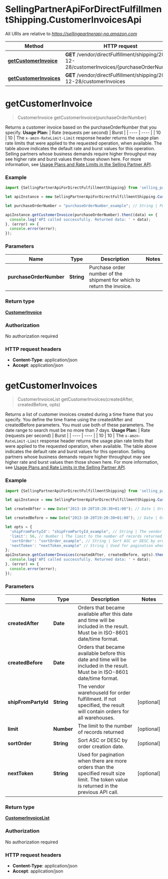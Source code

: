 # SellingPartnerApiForDirectFulfillmentShipping.CustomerInvoicesApi

All URIs are relative to *https://sellingpartnerapi-na.amazon.com*

Method | HTTP request | Description
------------- | ------------- | -------------
[**getCustomerInvoice**](CustomerInvoicesApi.md#getCustomerInvoice) | **GET** /vendor/directFulfillment/shipping/2021-12-28/customerInvoices/{purchaseOrderNumber} | 
[**getCustomerInvoices**](CustomerInvoicesApi.md#getCustomerInvoices) | **GET** /vendor/directFulfillment/shipping/2021-12-28/customerInvoices | 


<a name="getCustomerInvoice"></a>
# **getCustomerInvoice**
> CustomerInvoice getCustomerInvoice(purchaseOrderNumber)



Returns a customer invoice based on the purchaseOrderNumber that you specify.  **Usage Plan:**  | Rate (requests per second) | Burst | | ---- | ---- | | 10 | 10 |  The `x-amzn-RateLimit-Limit` response header returns the usage plan rate limits that were applied to the requested operation, when available. The table above indicates the default rate and burst values for this operation. Selling partners whose business demands require higher throughput may see higher rate and burst values then those shown here. For more information, see [Usage Plans and Rate Limits in the Selling Partner API](doc:usage-plans-and-rate-limits-in-the-sp-api).

### Example
```javascript
import {SellingPartnerApiForDirectFulfillmentShipping} from 'selling_partner_api_for_direct_fulfillment_shipping';

let apiInstance = new SellingPartnerApiForDirectFulfillmentShipping.CustomerInvoicesApi();

let purchaseOrderNumber = "purchaseOrderNumber_example"; // String | Purchase order number of the shipment for which to return the invoice.

apiInstance.getCustomerInvoice(purchaseOrderNumber).then((data) => {
  console.log('API called successfully. Returned data: ' + data);
}, (error) => {
  console.error(error);
});

```

### Parameters

Name | Type | Description  | Notes
------------- | ------------- | ------------- | -------------
 **purchaseOrderNumber** | **String**| Purchase order number of the shipment for which to return the invoice. | 

### Return type

[**CustomerInvoice**](CustomerInvoice.md)

### Authorization

No authorization required

### HTTP request headers

 - **Content-Type**: application/json
 - **Accept**: application/json

<a name="getCustomerInvoices"></a>
# **getCustomerInvoices**
> CustomerInvoiceList getCustomerInvoices(createdAfter, createdBefore, opts)



Returns a list of customer invoices created during a time frame that you specify. You define the time frame using the createdAfter and createdBefore parameters. You must use both of these parameters. The date range to search must be no more than 7 days.  **Usage Plan:**  | Rate (requests per second) | Burst | | ---- | ---- | | 10 | 10 |  The `x-amzn-RateLimit-Limit` response header returns the usage plan rate limits that were applied to the requested operation, when available. The table above indicates the default rate and burst values for this operation. Selling partners whose business demands require higher throughput may see higher rate and burst values then those shown here. For more information, see [Usage Plans and Rate Limits in the Selling Partner API](doc:usage-plans-and-rate-limits-in-the-sp-api).

### Example
```javascript
import {SellingPartnerApiForDirectFulfillmentShipping} from 'selling_partner_api_for_direct_fulfillment_shipping';

let apiInstance = new SellingPartnerApiForDirectFulfillmentShipping.CustomerInvoicesApi();

let createdAfter = new Date("2013-10-20T19:20:30+01:00"); // Date | Orders that became available after this date and time will be included in the result. Must be in ISO-8601 date/time format.

let createdBefore = new Date("2013-10-20T19:20:30+01:00"); // Date | Orders that became available before this date and time will be included in the result. Must be in ISO-8601 date/time format.

let opts = { 
  'shipFromPartyId': "shipFromPartyId_example", // String | The vendor warehouseId for order fulfillment. If not specified, the result will contain orders for all warehouses.
  'limit': 56, // Number | The limit to the number of records returned
  'sortOrder': "sortOrder_example", // String | Sort ASC or DESC by order creation date.
  'nextToken': "nextToken_example" // String | Used for pagination when there are more orders than the specified result size limit. The token value is returned in the previous API call.
};
apiInstance.getCustomerInvoices(createdAfter, createdBefore, opts).then((data) => {
  console.log('API called successfully. Returned data: ' + data);
}, (error) => {
  console.error(error);
});

```

### Parameters

Name | Type | Description  | Notes
------------- | ------------- | ------------- | -------------
 **createdAfter** | **Date**| Orders that became available after this date and time will be included in the result. Must be in ISO-8601 date/time format. | 
 **createdBefore** | **Date**| Orders that became available before this date and time will be included in the result. Must be in ISO-8601 date/time format. | 
 **shipFromPartyId** | **String**| The vendor warehouseId for order fulfillment. If not specified, the result will contain orders for all warehouses. | [optional] 
 **limit** | **Number**| The limit to the number of records returned | [optional] 
 **sortOrder** | **String**| Sort ASC or DESC by order creation date. | [optional] 
 **nextToken** | **String**| Used for pagination when there are more orders than the specified result size limit. The token value is returned in the previous API call. | [optional] 

### Return type

[**CustomerInvoiceList**](CustomerInvoiceList.md)

### Authorization

No authorization required

### HTTP request headers

 - **Content-Type**: application/json
 - **Accept**: application/json

